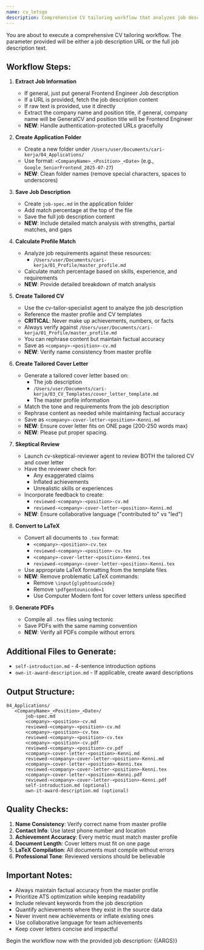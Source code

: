 ```yaml
---
name: cv_letsgo
description: Comprehensive CV tailoring workflow that analyzes job descriptions and creates optimized CVs
---
```


You are about to execute a comprehensive CV tailoring workflow. The parameter provided will be either a job description URL or the full job description text.

## Workflow Steps:

1. **Extract Job Information**
   - If general, just put general Frontend Engineer Job description 
   - If a URL is provided, fetch the job description content
   - If raw text is provided, use it directly
   - Extract the company name and position title, if general, company name will be GeneralCV and position title will be Frontend Engineer
   - **NEW**: Handle authentication-protected URLs gracefully

2. **Create Application Folder**
   - Create a new folder under `/Users/user/Documents/cari-kerja/04_Applications/`
   - Use format: `<CompanyName>_<Position>_<Date>` (e.g., `Google_SeniorFrontend_2025-07-27`)
   - **NEW**: Clean folder names (remove special characters, spaces to underscores)

3. **Save Job Description**
   - Create `job-spec.md` in the application folder
   - Add match percentage at the top of the file
   - Save the full job description content
   - **NEW**: Include detailed match analysis with strengths, partial matches, and gaps

4. **Calculate Profile Match**
   - Analyze job requirements against these resources:
     - `/Users/user/Documents/cari-kerja/01_Profile/master_profile.md`
   - Calculate match percentage based on skills, experience, and requirements
   - **NEW**: Provide detailed breakdown of match analysis

5. **Create Tailored CV**
   - Use the cv-tailor-specialist agent to analyze the job description
   - Reference the master profile and CV templates
   - **CRITICAL**: Never make up achievements, numbers, or facts
   - Always verify against `/Users/user/Documents/cari-kerja/01_Profile/master_profile.md`
   - You can rephrase content but maintain factual accuracy
   - Save as `<company>-<position>-cv.md`
   - **NEW**: Verify name consistency from master profile

6. **Create Tailored Cover Letter**
   - Generate a tailored cover letter based on:
     - The job description
     - `/Users/user/Documents/cari-kerja/03_CV_Templates/cover_letter_template.md`
     - The master profile information
   - Match the tone and requirements from the job description
   - Rephrase content as needed while maintaining factual accuracy
   - Save as `<company>-cover-letter-<position>-Kenni.md`
   - **NEW**: Ensure cover letter fits on ONE page (200-250 words max)
   - **NEW**: Please put proper spacing.

7. **Skeptical Review**
   - Launch cv-skeptical-reviewer agent to review BOTH the tailored CV and cover letter
   - Have the reviewer check for:
     - Any exaggerated claims
     - Inflated achievements
     - Unrealistic skills or experiences
   - Incorporate feedback to create:
     - `reviewed-<company>-<position>-cv.md`
     - `reviewed-<company>-cover-letter-<position>-Kenni.md`
   - **NEW**: Ensure collaborative language ("contributed to" vs "led")

8. **Convert to LaTeX**
   - Convert all documents to `.tex` format:
     - `<company>-<position>-cv.tex`
     - `reviewed-<company>-<position>-cv.tex`
     - `<company>-cover-letter-<position>-Kenni.tex`
     - `reviewed-<company>-cover-letter-<position>-Kenni.tex`
   - Use appropriate LaTeX formatting from the template files
   - **NEW**: Remove problematic LaTeX commands:
     - Remove `\input{glyphtounicode}`
     - Remove `\pdfgentounicode=1`
     - Use Computer Modern font for cover letters unless specified

9. **Generate PDFs**
   - Compile all `.tex` files using tectonic
   - Save PDFs with the same naming convention
   - **NEW**: Verify all PDFs compile without errors

## Additional Files to Generate:
- `self-introduction.md` - 4-sentence introduction options
- `own-it-award-description.md` - If applicable, create award descriptions

## Output Structure:
```
04_Applications/
   <CompanyName>_<Position>_<Date>/
       job-spec.md
       <company>-<position>-cv.md
       reviewed-<company>-<position>-cv.md
       <company>-<position>-cv.tex
       reviewed-<company>-<position>-cv.tex
       <company>-<position>-cv.pdf
       reviewed-<company>-<position>-cv.pdf
       <company>-cover-letter-<position>-Kenni.md
       reviewed-<company>-cover-letter-<position>-Kenni.md
       <company>-cover-letter-<position>-Kenni.tex
       reviewed-<company>-cover-letter-<position>-Kenni.tex
       <company>-cover-letter-<position>-Kenni.pdf
       reviewed-<company>-cover-letter-<position>-Kenni.pdf
       self-introduction.md (optional)
       own-it-award-description.md (optional)
```

## Quality Checks:
1. **Name Consistency**: Verify correct name from master profile
2. **Contact Info**: Use latest phone number and location
3. **Achievement Accuracy**: Every metric must match master profile
4. **Document Length**: Cover letters must fit on one page
5. **LaTeX Compilation**: All documents must compile without errors
6. **Professional Tone**: Reviewed versions should be believable

## Important Notes:
- Always maintain factual accuracy from the master profile
- Prioritize ATS optimization while keeping readability
- Include relevant keywords from the job description
- Quantify achievements where they exist in the source data
- Never invent new achievements or inflate existing ones
- Use collaborative language for team achievements
- Keep cover letters concise and impactful

Begin the workflow now with the provided job description: {{ARGS}}